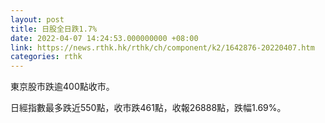 ```yaml
---
layout: post
title: 日股全日跌1.7%
date: 2022-04-07 14:24:53.000000000 +08:00
link: https://news.rthk.hk/rthk/ch/component/k2/1642876-20220407.htm
categories: rthk
---
```


東京股市跌逾400點收市。

日經指數最多跌近550點，收市跌461點，收報26888點，跌幅1.69%。
